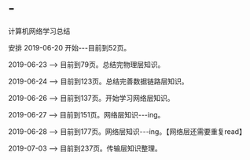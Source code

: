 # -
计算机网络学习总结

安排
2019-06-20 开始---目前到52页。

2019-06-23 --> 目前到79页。总结完物理层知识。

2019-06-24 --> 目前到123页。总结完善数据链路层知识。

2019-06-26 --> 目前到137页。开始学习网络层知识。

2019-06-27 --> 目前到151页。网络层知识---ing。

2019-06-28 --> 目前到177页。网络层知识---ing。【网络层还需要重复read】

2019-07-03 --> 目前到237页。传输层知识整理。




